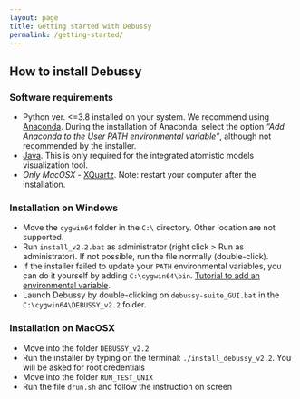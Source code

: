 ```yaml
---
layout: page
title: Getting started with Debussy
permalink: /getting-started/
---
```



## How to install Debussy

### Software requirements

- Python ver. \<=3.8 installed on your system. We recommend using [Anaconda](https://www.anaconda.com/). During the installation of Anaconda, select the option *“Add Anaconda to the User PATH environmental variable”*, although not recommended by the installer.
- [Java](https://www.java.com/). This is only required for the integrated atomistic models visualization tool.
- *Only MacOSX* \- [XQuartz](www.xquartz.org). Note: restart your computer after the installation.

### Installation on Windows

- Move the `cygwin64` folder in the `C:\` directory. Other location are not supported.
- Run `install_v2.2.bat` as administrator (right click \> Run as administrator). If not possible, run the file normally (double-click).
- If the installer failed to update your `PATH` environmental variables, you can do it yourself by adding `C:\cygwin64\bin`. [Tutorial to add an environmental variable](https://www.opentechguides.com/how-to/article/windows-10/113/windows-10-set-path.html).
- Launch Debussy by double-clicking on `debussy-suite_GUI.bat` in the `C:\cygwin64\DEBUSSY_v2.2` folder.


### Installation on MacOSX


- Move into the folder `DEBUSSY_v2.2`
- Run the installer by typing on the terminal: `./install_debussy_v2.2`. You will be asked for root credentials
- Move into the folder `RUN_TEST_UNIX`
- Run the file `drun.sh` and follow the instruction on screen


